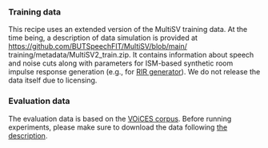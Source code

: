 ### Training data
This recipe uses an extended version of the MultiSV training data. At the time being, a description of data simulation is provided at https://github.com/BUTSpeechFIT/MultiSV/blob/main/
training/metadata/MultiSV2_train.zip. It contains information about speech and noise cuts along with parameters for ISM-based synthetic room impulse response generation (e.g., for [RIR generator](https://github.com/ehabets/RIR-Generator)). We do not release the data itself due to licensing.

### Evaluation data
The evaluation data is based on the [VOiCES corpus](https://iqtlabs.github.io/voices/). Before running experiments, please make sure to download the data following [the description](https://iqtlabs.github.io/voices/downloads/).
